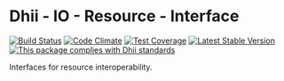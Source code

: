 # Dhii - IO - Resource - Interface

[![Build Status](https://travis-ci.org/Dhii/io-resource-interface.svg?branch=master)](https://travis-ci.org/Dhii/io-resource-interface)
[![Code Climate](https://codeclimate.com/github/Dhii/io-resource-interface/badges/gpa.svg)](https://codeclimate.com/github/Dhii/io-resource-interface)
[![Test Coverage](https://codeclimate.com/github/Dhii/io-resource-interface/badges/coverage.svg)](https://codeclimate.com/github/Dhii/io-resource-interface/coverage)
[![Latest Stable Version](https://poser.pugx.org/dhii/io-resource-interface/version)](https://packagist.org/packages/dhii/io-resource-interface)
[![This package complies with Dhii standards](https://img.shields.io/badge/Dhii-Compliant-green.svg?style=flat-square)][Dhii]

Interfaces for resource interoperability.

[Dhii]: https://github.com/Dhii/dhii
